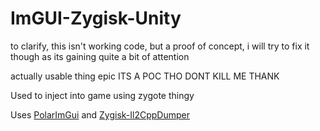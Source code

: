 # ImGUI-Zygisk-Unity

to clarify, this isn't working code, but a proof of concept, i will try to fix it though as its gaining quite a bit of attention

actually usable thing epic ITS A POC THO DONT KILL ME THANK

Used to inject into game using zygote thingy

Uses [PolarImGui](https://github.com/Polarmods/PolarImGui) and [Zygisk-Il2CppDumper](https://github.com/Perfare/Zygisk-Il2CppDumper)
